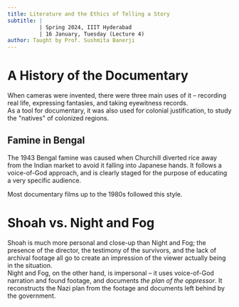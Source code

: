 ```yaml
---
title: Literature and the Ethics of Telling a Story
subtitle: |
          | Spring 2024, IIIT Hyderabad
          | 16 January, Tuesday (Lecture 4)
author: Taught by Prof. Sushmita Banerji
---
```


# A History of the Documentary
When cameras were invented, there were three main uses of it – recording real life, expressing fantasies, and taking eyewitness records.  
As a tool for documentary, it was also used for colonial justification, to study the "natives" of colonized regions.

## Famine in Bengal
The 1943 Bengal famine was caused when Churchill diverted rice away from the Indian market to avoid it falling into Japanese hands. It follows a voice-of-God approach, and is clearly staged for the purpose of educating a very specific audience.

Most documentary films up to the 1980s followed this style.

# Shoah vs. Night and Fog
Shoah is much more personal and close-up than Night and Fog; the presence of the director, the testimony of the survivors, and the lack of archival footage all go to create an impression of the viewer actually being in the situation.  
Night and Fog, on the other hand, is impersonal – it uses voice-of-God narration and found footage, and documents *the plan of the oppressor*. It reconstructs the Nazi plan from the footage and documents left behind by the government.